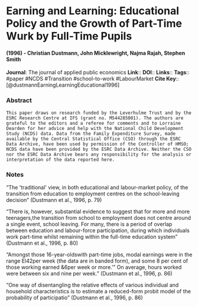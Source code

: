 # Earning and Learning: Educational Policy and the Growth of Part-Time Wurk by Full-Time Pupils
#### (1996) - Christian Dustmann, John Micklewright, Najma Rajah, Stephen Smith
**Journal**: The journal of applied public economics
**Link**:: 
**DOI**:: 
**Links**:: 
**Tags**:: #paper #NCDS #Transition #school-to-work #LabourMarket 
**Cite Key**:: [@dustmannEarningLearningEducational1996]

### Abstract

```
This paper draws on research funded by the Leverhulme Trust and by the ESRC Research Centre at IFS (grant no. M544285001). The authors are grateful to the editors and a referee for comments and to Lorraine Dearden for her advice and help with the National Child Development Study (NCDS) data. Data from the Family Expenditure Survey, made available by the Central Statistical Office (CSO) through the ESRC Data Archive, have been used by permission of the Controller of HMSO; NCDS data have been provided by the ESRC Data Archive. Neither the CSO nor the ESRC Data Archive bears any responsibility for the analysis or interpretation of the data reported here.
```

### Notes

“The 'traditional' view, in both educational and labour-market policy, of the transition from education to employment centres on the school-leaving decision” (Dustmann et al., 1996, p. 79)

“There is, however, substantial evidence to suggest that for more and more teenagers,the transition from school to employment does not centre around a single event, school leaving. For many, there is a period of overlap between education and labour-force participation, during which individuals work part-time whilst remaining within the full-time education system” (Dustmann et al., 1996, p. 80)

“Amongst those 16-year-oldswith part-time jobs, modal earnings were in the range El42per week (the data are in banded form), and some 8 per cent of those working earned &6per week or more.’” On average, hours worked were between six and nine per week.” (Dustmann et al., 1996, p. 86)

“One way of disentangling the relative effects of various individual and household characteristics is to estimate a reduced-form probit model of the probability of participatio” (Dustmann et al., 1996, p. 86)
